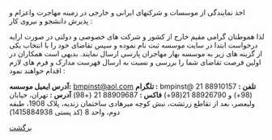 اخذ نمایندگی از موسسات و شرکتهای ایرانی و خارجی در زمینه مهاجرت واعزام و پذیرش دانشجو و نیروی کار :

لذا هموطنان گرامی مقیم خارج از کشور و شرکت های خصوصی و دولتی در صورت ارایه درخواست ابتدا در سایت موسسه ثبت نام نموده و سپس تقاضای خود را با انتخاب یکی از گزینه های زیر به موسسه بهار مهاجران پارسی ارسال نمایند. بدیهی است همکاران در اولین فرصت تقاضای شما را بررسی و نسبت به ارسال فهرست مدارک و فرم های لازم اقدام خواهند نمود :

**آدرس ایمیل موسسه:** bmpinst@aol.com
**تلگرام :** bmpinst@
**تلفن :** 88910157 21 (98+) و 88926790 21(98+)
**فاکس :** 88909687 21 (+98)
**آدرس :** تهران، خیابان ولیعصر، بعد از تقاطع زرتشت، نبش کوچه میرهادی ساختمان
زندیه، پلاک 1908، طبقه دوم، واحد 8 (کد پستی 1415884938)

[برگشت](.)
